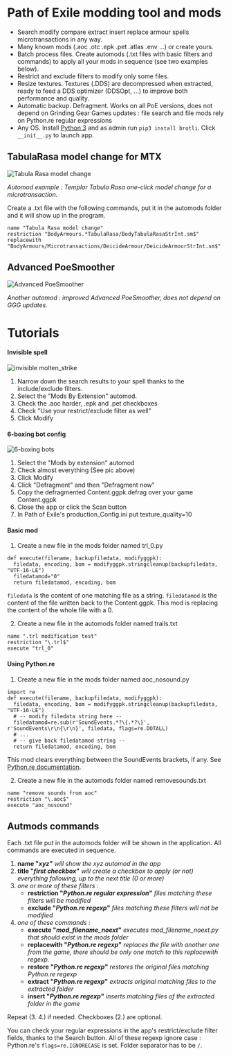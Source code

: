 # Path of Exile modding tool and mods

- Search modify compare extract insert replace armour spells microtransactions in any way.
- Many known mods (.aoc .otc .epk .pet .atlas .env ...) or create yours.
- Batch process files. Create automods (.txt files with basic filters and commands) to apply all your mods in sequence (see two examples below).
- Restrict and exclude filters to modify only some files.
- Resize textures. Textures (.DDS) are decompressed when extracted, ready to feed a DDS optimizer (DDSOpt, ...) to improve both performance and quality.
- Automatic backup. Defragment. Works on all PoE versions, does not depend on Grinding Gear Games updates : file search and file mods rely on Python.re regular expressions
- Any OS. Install [Python 3](https://www.python.org/) and as admin run `pip3 install brotli`. Click `__init__.py` to launch app.

## TabulaRasa model change for MTX

![Tabula Rasa model change](docs/TabulaRasaMod.png)

*Automod example : Templar Tabula Rasa one-click model change for a microtransaction.*

Create a .txt file with the following commands, put it in the automods folder and it will show up in the program.
```
name "Tabula Rasa model change"
restriction "BodyArmours.*TabulaRasa/BodyTabulaRasaStrInt.sm$"
replacewith "BodyArmours/Microtransactions/DeicideArmour/DeicideArmourStrInt.sm$"
```

## Advanced PoeSmoother

![Advanced PoeSmoother](docs/Scrot.png)

*Another automod : improved Advanced PoeSmoother, does not depend on GGG updates.*

# Tutorials

#### Invisible spell

![invisible molten_strike](docs/InvisibleSpell.png)

1. Narrow down the search results to your spell thanks to the include/exclude filters.
2. Select the "Mods By Extension" automod.
3. Check the .aoc harder, .epk and .pet checkboxes
4. Check "Use your restrict/exclude filter as well"
5. Click Modify

#### 6-boxing bot config

![6-boxing bots](docs/6BoxingBot.png)

1. Select the "Mods by extension" automod
2. Check almost everything (See pic above)
3. Click Modify
4. Click "Defragment" and then "Defragment now"
6. Copy the defragmented Content.ggpk.defrag over your game Content.ggpk
7. Close the app or click the Scan button
8. In Path of Exile's production_Config.ini put texture_quality=10

#### Basic mod

1. Create a new file in the mods folder named trl_0.py
```
def execute(filename, backupfiledata, modifyggpk):
  filedata, encoding, bom = modifyggpk.stringcleanup(backupfiledata, "UTF-16-LE")
  filedatamod="0"
  return filedatamod, encoding, bom
```
`filedata` is the content of one matching file as a string.
`filedatamod` is the content of the file written back to the Content.ggpk.
This mod is replacing the content of the whole file with a 0.

2. Create a new file in the automods folder named trails.txt
```
name ".trl modification test"
restriction "\.trl$"
execute "trl_0"
```

#### Using Python.re

1. Create a new file in the mods folder named aoc_nosound.py
```
import re
def execute(filename, backupfiledata, modifyggpk):
  filedata, encoding, bom = modifyggpk.stringcleanup(backupfiledata, "UTF-16-LE")
  # -- modify filedata string here --
  filedatamod=re.sub(r'SoundEvents.*?\{.*?\}', r'SoundEvents\r\n{\r\n}', filedata, flags=re.DOTALL)
  # ...
  # -- give back filedatamod string --
  return filedatamod, encoding, bom
```
This mod clears everything between the SoundEvents brackets, if any. See [Python.re documentation](https://docs.python.org/3/library/re.html).

2. Create a new file in the automods folder named removesounds.txt
```
name "remove sounds from aoc"
restriction "\.aoc$"
execute "aoc_nosound"
```

## Autmods commands

Each .txt file put in the automods folder will be shown in the application. All commands are executed in sequence.

1. __name "*xyz*"__
*will show the xyz automod in the app*
2. __title "*first checkbox*"__
*will create a checkbox to apply (or not) everything following, up to the next title (0 or more)*
3. *one or more of these filters :*
   - __restriction "*Python.re regular expression*"__
	 *files matching these filters will be modified*
   - __exclude "*Python.re regexp*"__
	 *files matching these filters will not be modified*
4. *one of these commands :*
   - __execute "*mod_filename_noext*"__
     *executes mod_filename_noext.py that should exist in the mods folder*
   - __replacewith "*Python.re regexp*"__
	 *replaces the file with another one from the game, there should be only one match to this replacewith regexp.*
   - __restore "*Python.re regexp*"__
     *restores the original files matching Python.re regexp*
   - __extract "*Python.re regexp*"__
     *extracts original matching files to the extracted folder*
   - __insert "*Python.re regexp*"__
     *inserts matching files of the extracted folder in the game*

Repeat (3. 4.) if needed. Checkboxes (2.) are optional.

You can check your regular expressions in the app's restrict/exclude filter fields, thanks to the Search button. All of these regexp ignore case : Python.re's `flags=re.IGNORECASE` is set. Folder separator has to be `/`.
